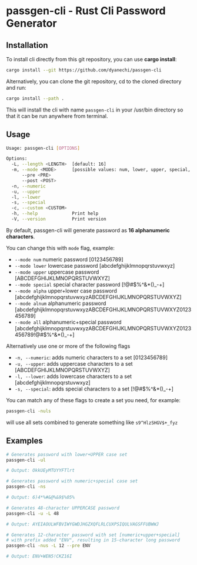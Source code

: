 # passgen-cli - Rust Cli Password Generator

## Installation

To install cli directly from this git repository, you can use **cargo install**:

```bash
cargo install --git https://github.com/dyanechi/passgen-cli
```

Alternatively, you can clone the git repository, cd to the cloned directory and run:

```bash
cargo install --path .
```

This will install the cli with name `passgen-cli` in your /usr/bin directory so that it can be run anywhere from terminal.

## Usage

```bash
Usage: passgen-cli [OPTIONS]

Options:
  -L, --length <LENGTH>  [default: 16]
  -m, --mode <MODE>      [possible values: num, lower, upper, special, alpha, alnum, all]
      --pre <PRE>        
      --post <POST>      
  -n, --numeric          
  -u, --upper            
  -l, --lower            
  -s, --special          
  -c, --custom <CUSTOM>  
  -h, --help             Print help
  -V, --version          Print version

```

By default, passgen-cli will generate password as **16 alphanumeric characters**.

You can change this with `mode` flag, example:

- `--mode num` numeric password [0123456789]
- `--mode lower` lowercase password [abcdefghijklmnopqrstuvwxyz]
- `--mode upper` uppercase password [ABCDEFGHIJKLMNOPQRSTUVWXYZ]
- `--mode special` special character password [!@#$%^&*()_-+]
- `--mode alpha` upper+lower case password [abcdefghijklmnopqrstuvwxyzABCDEFGHIJKLMNOPQRSTUVWXYZ]
- `--mode alnum` alphanumeric password [abcdefghijklmnopqrstuvwxyzABCDEFGHIJKLMNOPQRSTUVWXYZ0123456789]
- `--mode all` alphanumeric+special password [abcdefghijklmnopqrstuvwxyzABCDEFGHIJKLMNOPQRSTUVWXYZ0123456789!@#$%^&*()_-+]

Alternatively use one or more of the following flags

- `-n, --numeric`: adds numeric characters to a set [0123456789]
- `-u, --upper`: adds uppercase characters to a set [ABCDEFGHIJKLMNOPQRSTUVWXYZ]
- `-l, --lower`: adds lowercase characters to a set [abcdefghijklmnopqrstuvwxyz]
- `-s, --special`: adds special characters to a set [!@#$%^&*()_-+]

You can match any of these flags to create a set you need, for example:

```bash
passgen-cli -nuls
```

will use all sets combined to generate something like `s9^HlzSHGV$+_fyz`

## Examples

```bash
# Generates password with lower+UPPER case set
passgen-cli -ul

# Output: OkkUEyMTUYYFTlrt
```

```bash
# Generates password with numeric+special case set
passgen-cli -ns

# Output: 6)4*%#&@%&9$%05%
```

```bash
# Generates 48-character UPPERCASE password
passgen-cli -u -L 48

# Output: AYEIAOULWFBVIWYGWDJHGZXQFLRLCUXPSIQULVAGSFFUBWWJ
```

```bash
# Generates 12-character password with set [numeric+upper+special]
# with prefix added "ENV", resulting in 15-character long password
passgen-cli -nus -L 12 --pre ENV

# Output: ENV+WEN5!CKZ16I
```
